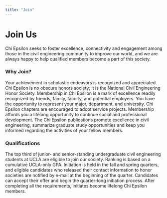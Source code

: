 ```yaml
---
title: "Join"
---
```


<div class="container thin">
  <div class="page-title">
    <h1>
      Join Us
    </h1>
  </div>
  <p>
    Chi Epsilon seeks to foster excellence, connectivity and engagement among those in the civil engineering community to improve our world, and we are always happy to help qualified members become a part of this society.
  </p>
  <h3>Why Join?</h3>
  <p>
Your achievement in scholastic endeavors is recognized and appreciated. Chi Epsilon is no obscure honors society; it is the National Civil Engineering Honor Society. Membership in Chi Epsilon is a mark of excellence readily recognized by friends, family, faculty, and potential employers. You have the opportunity to represent your major, department, and university. Chi Epsilon chapters are encouraged to adopt service projects. Membership affords you a lifelong opportunity to continue social and professional development. The Chi Epsilon publications promote excellence in civil engineering, summarize graduate study opportunities and keep you informed regarding the activities of your fellow members.
  </p>
  <h3>Qualifications</h3>
  <p>
    The top third of junior- and senior-standing undergraduate civil engineering students at UCLA are eligible to join our society. Ranking is based on a cumulative UCLA-only GPA. Initiation is held in the fall and spring quarters, and eligible candidates who released their contact information to honor societies are notified by e-mail at the beginning of the quarter.  Candidates can accept their offer and begin the quarter-long initiation process. After completing all the requirements, initiates become lifelong Chi Epsilon members.
  </p>
</div>
